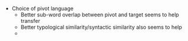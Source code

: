 - Choice of pivot language
	- Better sub-word overlap between pivot and target seems to help transfer
	- Better typological similarity/syntactic similarity also seems to help
	- 